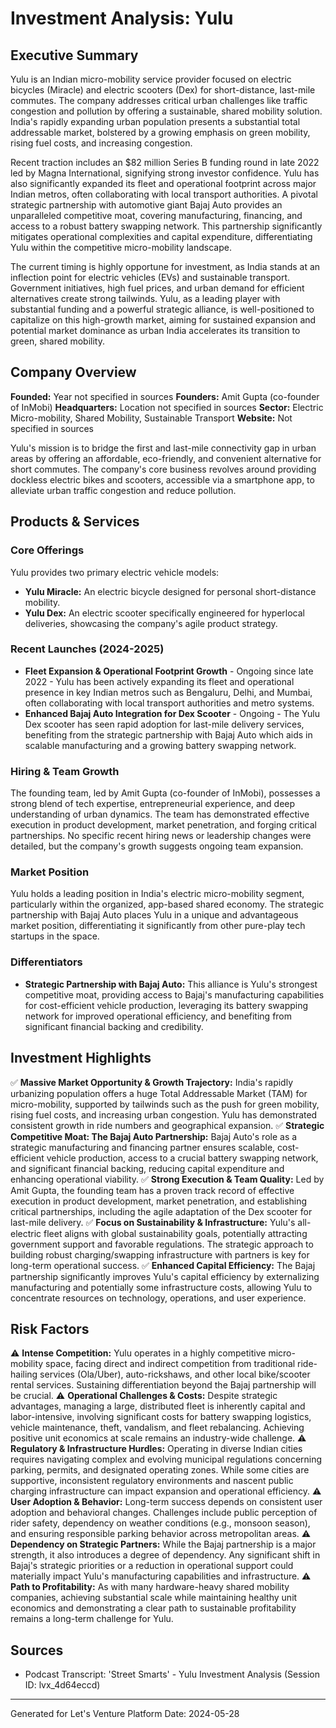# Investment Analysis: Yulu

## Executive Summary
Yulu is an Indian micro-mobility service provider focused on electric bicycles (Miracle) and electric scooters (Dex) for short-distance, last-mile commutes. The company addresses critical urban challenges like traffic congestion and pollution by offering a sustainable, shared mobility solution. India's rapidly expanding urban population presents a substantial total addressable market, bolstered by a growing emphasis on green mobility, rising fuel costs, and increasing congestion.

Recent traction includes an $82 million Series B funding round in late 2022 led by Magna International, signifying strong investor confidence. Yulu has also significantly expanded its fleet and operational footprint across major Indian metros, often collaborating with local transport authorities. A pivotal strategic partnership with automotive giant Bajaj Auto provides an unparalleled competitive moat, covering manufacturing, financing, and access to a robust battery swapping network. This partnership significantly mitigates operational complexities and capital expenditure, differentiating Yulu within the competitive micro-mobility landscape.

The current timing is highly opportune for investment, as India stands at an inflection point for electric vehicles (EVs) and sustainable transport. Government initiatives, high fuel prices, and urban demand for efficient alternatives create strong tailwinds. Yulu, as a leading player with substantial funding and a powerful strategic alliance, is well-positioned to capitalize on this high-growth market, aiming for sustained expansion and potential market dominance as urban India accelerates its transition to green, shared mobility.

## Company Overview
**Founded:** Year not specified in sources
**Founders:** Amit Gupta (co-founder of InMobi)
**Headquarters:** Location not specified in sources
**Sector:** Electric Micro-mobility, Shared Mobility, Sustainable Transport
**Website:** Not specified in sources

Yulu's mission is to bridge the first and last-mile connectivity gap in urban areas by offering an affordable, eco-friendly, and convenient alternative for short commutes. The company's core business revolves around providing dockless electric bikes and scooters, accessible via a smartphone app, to alleviate urban traffic congestion and reduce pollution.

## Products & Services

### Core Offerings
Yulu provides two primary electric vehicle models:
*   **Yulu Miracle:** An electric bicycle designed for personal short-distance mobility.
*   **Yulu Dex:** An electric scooter specifically engineered for hyperlocal deliveries, showcasing the company's agile product strategy.

### Recent Launches (2024-2025)
- **Fleet Expansion & Operational Footprint Growth** - Ongoing since late 2022 - Yulu has been actively expanding its fleet and operational presence in key Indian metros such as Bengaluru, Delhi, and Mumbai, often collaborating with local transport authorities and metro systems.
- **Enhanced Bajaj Auto Integration for Dex Scooter** - Ongoing - The Yulu Dex scooter has seen rapid adoption for last-mile delivery services, benefiting from the strategic partnership with Bajaj Auto which aids in scalable manufacturing and a growing battery swapping network.

### Hiring & Team Growth
The founding team, led by Amit Gupta (co-founder of InMobi), possesses a strong blend of tech expertise, entrepreneurial experience, and deep understanding of urban dynamics. The team has demonstrated effective execution in product development, market penetration, and forging critical partnerships. No specific recent hiring news or leadership changes were detailed, but the company's growth suggests ongoing team expansion.

### Market Position
Yulu holds a leading position in India's electric micro-mobility segment, particularly within the organized, app-based shared economy. The strategic partnership with Bajaj Auto places Yulu in a unique and advantageous market position, differentiating it significantly from other pure-play tech startups in the space.

### Differentiators
- **Strategic Partnership with Bajaj Auto:** This alliance is Yulu's strongest competitive moat, providing access to Bajaj's manufacturing capabilities for cost-efficient vehicle production, leveraging its battery swapping network for improved operational efficiency, and benefiting from significant financial backing and credibility.

## Investment Highlights
✅ **Massive Market Opportunity & Growth Trajectory:** India's rapidly urbanizing population offers a huge Total Addressable Market (TAM) for micro-mobility, supported by tailwinds such as the push for green mobility, rising fuel costs, and increasing urban congestion. Yulu has demonstrated consistent growth in ride numbers and geographical expansion.
✅ **Strategic Competitive Moat: The Bajaj Auto Partnership:** Bajaj Auto's role as a strategic manufacturing and financing partner ensures scalable, cost-efficient vehicle production, access to a crucial battery swapping network, and significant financial backing, reducing capital expenditure and enhancing operational viability.
✅ **Strong Execution & Team Quality:** Led by Amit Gupta, the founding team has a proven track record of effective execution in product development, market penetration, and establishing critical partnerships, including the agile adaptation of the Dex scooter for last-mile delivery.
✅ **Focus on Sustainability & Infrastructure:** Yulu's all-electric fleet aligns with global sustainability goals, potentially attracting government support and favorable regulations. The strategic approach to building robust charging/swapping infrastructure with partners is key for long-term operational success.
✅ **Enhanced Capital Efficiency:** The Bajaj partnership significantly improves Yulu's capital efficiency by externalizing manufacturing and potentially some infrastructure costs, allowing Yulu to concentrate resources on technology, operations, and user experience.

## Risk Factors
⚠️ **Intense Competition:** Yulu operates in a highly competitive micro-mobility space, facing direct and indirect competition from traditional ride-hailing services (Ola/Uber), auto-rickshaws, and other local bike/scooter rental services. Sustaining differentiation beyond the Bajaj partnership will be crucial.
⚠️ **Operational Challenges & Costs:** Despite strategic advantages, managing a large, distributed fleet is inherently capital and labor-intensive, involving significant costs for battery swapping logistics, vehicle maintenance, theft, vandalism, and fleet rebalancing. Achieving positive unit economics at scale remains an industry-wide challenge.
⚠️ **Regulatory & Infrastructure Hurdles:** Operating in diverse Indian cities requires navigating complex and evolving municipal regulations concerning parking, permits, and designated operating zones. While some cities are supportive, inconsistent regulatory environments and nascent public charging infrastructure can impact expansion and operational efficiency.
⚠️ **User Adoption & Behavior:** Long-term success depends on consistent user adoption and behavioral changes. Challenges include public perception of rider safety, dependency on weather conditions (e.g., monsoon season), and ensuring responsible parking behavior across metropolitan areas.
⚠️ **Dependency on Strategic Partners:** While the Bajaj partnership is a major strength, it also introduces a degree of dependency. Any significant shift in Bajaj's strategic priorities or a reduction in operational support could materially impact Yulu's manufacturing capabilities and infrastructure.
⚠️ **Path to Profitability:** As with many hardware-heavy shared mobility companies, achieving substantial scale while maintaining healthy unit economics and demonstrating a clear path to sustainable profitability remains a long-term challenge for Yulu.

## Sources
- Podcast Transcript: 'Street Smarts' - Yulu Investment Analysis (Session ID: lvx_4d64eccd)

---
Generated for Let's Venture Platform
Date: 2024-05-28
